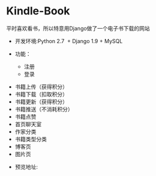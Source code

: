 # Kindle-Book
 平时喜欢看书，所以特意用Django做了一个电子书下载的网站
- 开发环境:Python 2.7  +  Django 1.9 +  MySQL

- 功能：
  * 注册
  * 登录
 * 书籍上传（获得积分）
 * 书籍下载（扣取积分）
 * 书籍更新（获得积分）
 * 书籍推送（不消耗积分）
 * 书籍点赞
 * 首页聊天室
 * 作家分类
 * 书籍类型分类
 * 博客页
 * 图片页
 
- 预览地址:


